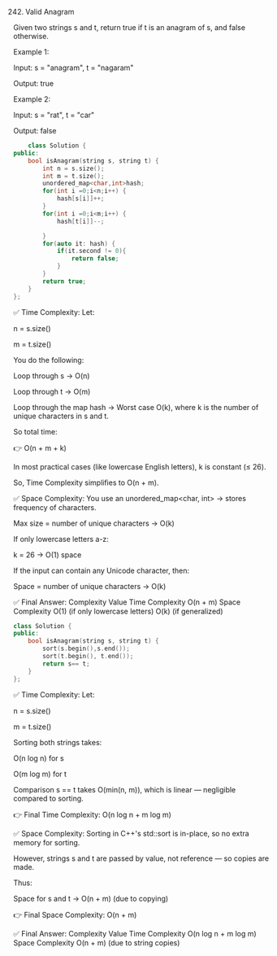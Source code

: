 242. Valid Anagram

Given two strings s and t, return true if t is an anagram of s, and false otherwise.

Example 1:

Input: s = "anagram", t = "nagaram"

Output: true

Example 2:

Input: s = "rat", t = "car"

Output: false

```cpp
    class Solution {
public:
    bool isAnagram(string s, string t) {
        int n = s.size();
        int m = t.size();
        unordered_map<char,int>hash;
        for(int i =0;i<n;i++) {
            hash[s[i]]++;
        }
        for(int i =0;i<m;i++) {
            hash[t[i]]--;

        }
        for(auto it: hash) {
            if(it.second != 0){
                return false;
            }
        }
        return true;
    }
};

```

✅ Time Complexity:
Let:

n = s.size()

m = t.size()

You do the following:

Loop through s → O(n)

Loop through t → O(m)

Loop through the map hash → Worst case O(k), where k is the number of unique characters in s and t.

So total time:

👉 O(n + m + k)

In most practical cases (like lowercase English letters), k is constant (≤ 26).

So, Time Complexity simplifies to O(n + m).

✅ Space Complexity:
You use an unordered_map<char, int> → stores frequency of characters.

Max size = number of unique characters → O(k)

If only lowercase letters a-z:

k = 26 → O(1) space

If the input can contain any Unicode character, then:

Space = number of unique characters → O(k)

✅ Final Answer:
Complexity	Value
Time Complexity	O(n + m)
Space Complexity	O(1) (if only lowercase letters)
O(k) (if generalized)


```cpp
class Solution {
public:
    bool isAnagram(string s, string t) {
        sort(s.begin(),s.end());
        sort(t.begin(), t.end());
        return s== t;
    }
};
```

✅ Time Complexity:
Let:

n = s.size()

m = t.size()

Sorting both strings takes:

O(n log n) for s

O(m log m) for t

Comparison s == t takes O(min(n, m)), which is linear — negligible compared to sorting.

👉 Final Time Complexity: O(n log n + m log m)

✅ Space Complexity:
Sorting in C++'s std::sort is in-place, so no extra memory for sorting.

However, strings s and t are passed by value, not reference — so copies are made.

Thus:

Space for s and t → O(n + m) (due to copying)

👉 Final Space Complexity: O(n + m)

✅ Final Answer:
Complexity	Value
Time Complexity	O(n log n + m log m)
Space Complexity	O(n + m) (due to string copies)

